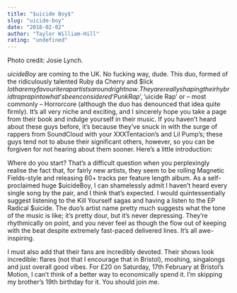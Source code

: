 ```yaml
---
title: "$uicide Boy$"
slug: "uicide-boy"
date: "2018-02-02"
author: "Taylor William-Hill"
rating: "undefined"
---
```


Photo credit: Josie Lynch.

$uicideBoy$ are coming to the UK. No fucking way, dude. This duo, formed of the ridiculously talented Ruby da Cherry and $lick $loth are my favourite rap artists around right now. They are really shaping their hybrid trap rap into what’s been considered ‘Punk Rap’, ‘$uicide Rap’ or – most commonly – Horrorcore (although the duo has denounced that idea quite firmly). It’s all very niche and exciting, and I sincerely hope you take a page from their book and indulge yourself in their music. If you haven’t heard about these guys before, it’s because they’ve snuck in with the surge of rappers from SoundCloud with your XXXTentacion’s and Lil Pump’s; these guys tend not to abuse their significant others, however, so you can be forgiven for not hearing about them sooner. Here’s a little introduction:

Where do you start? That’s a difficult question when you perplexingly realise the fact that, for fairly new artists, they seem to be rolling Magnetic Fields-style and releasing 60+ tracks per feature length album. As a self-proclaimed huge $uicideBoy, I can shamelessly admit I haven’t heard every single song by the pair, and I think that’s expected. I would quintessentially suggest listening to the Kill Yourself sagas and having a listen to the EP Radical $uicide. The duo’s artist name pretty much suggests what the tone of the music is like; it’s pretty dour, but it’s never depressing. They’re rhythmically on point, and you never feel as though the flow out of keeping with the beat despite extremely fast-paced delivered lines. It’s all awe-inspiring.

I must also add that their fans are incredibly devoted. Their shows look incredible: flares (not that I encourage that in Bristol), moshing, singalongs and just overall good vibes. For £20 on Saturday, 17th February at Bristol’s Motion, I can’t think of a better way to economically spend it. I’m skipping my brother’s 19th birthday for it. You should join me.
